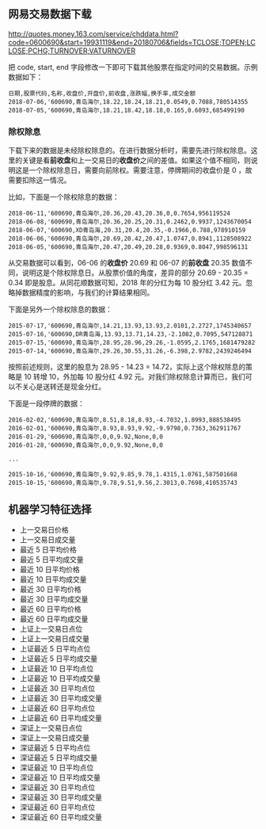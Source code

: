 ﻿

## 网易交易数据下载

http://quotes.money.163.com/service/chddata.html?code=0600690&start=19931119&end=20180706&fields=TCLOSE;TOPEN;LCLOSE;PCHG;TURNOVER;VATURNOVER

把 code, start, end 字段修改一下即可下载其他股票在指定时间的交易数据。示例数据如下：

```csv
日期,股票代码,名称,收盘价,开盘价,前收盘,涨跌幅,换手率,成交金额
2018-07-06,'600690,青岛海尔,18.22,18.24,18.21,0.0549,0.7088,780514355
2018-07-05,'600690,青岛海尔,18.21,18.42,18.18,0.165,0.6093,685499190
```

### 除权除息

下载下来的数据是未经除权除息的。在进行数据分析时，需要先进行除权除息。这里的关键是看**前收盘**和上一交易日的**收盘价**之间的差值。如果这个值不相同，则说明这是一个除权除息日，需要向前除权。需要注意，停牌期间的收盘价是 0 ，故需要扣除这一情况。

比如，下面是一个除权除息的数据：

```csv
2018-06-11,'600690,青岛海尔,20.36,20.43,20.36,0,0.7654,956119524
2018-06-08,'600690,青岛海尔,20.36,20.25,20.31,0.2462,0.9937,1243670054
2018-06-07,'600690,XD青岛海,20.31,20.4,20.35,-0.1966,0.788,978910159
2018-06-06,'600690,青岛海尔,20.69,20.42,20.47,1.0747,0.8941,1128508922
2018-06-05,'600690,青岛海尔,20.47,20.49,20.28,0.9369,0.8047,998596131
```

从交易数据可以看到，06-06 的**收盘价** 20.69 和 06-07 的**前收盘** 20.35 数值不同，说明这是个除权除息日。从股票价值的角度，差异的部分 20.69 - 20.35 = 0.34 即是股息。从同花顺数据可知，2018 年的分红为每 10 股分红 3.42 元。忽略掉数据精度的影响，与我们的计算结果相同。

下面是另外一个除权除息的数据：

```csv
2015-07-17,'600690,青岛海尔,14.21,13.93,13.93,2.0101,2.2727,1745340657
2015-07-16,'600690,DR青岛海,13.93,13.71,14.23,-2.1082,0.7095,547128871
2015-07-15,'600690,青岛海尔,28.95,28.96,29.26,-1.0595,2.1765,1681479282
2015-07-14,'600690,青岛海尔,29.26,30.55,31.26,-6.398,2.9782,2439246494
```

按照前述规则，这里的股息为 28.95 - 14.23 = 14.72，实际上这个除权除息的策略是 10 转增 10，外加每 10 股分红 4.92 元。对我们除权除息计算而已，我们可以不关心是送转还是现金分红。

下面是一段停牌的数据：

```csv
2016-02-02,'600690,青岛海尔,8.51,8.18,8.93,-4.7032,1.8993,888538495
2016-02-01,'600690,青岛海尔,8.93,8.93,9.92,-9.9798,0.7363,362911767
2016-01-29,'600690,青岛海尔,0,0,9.92,None,0,0
2016-01-28,'600690,青岛海尔,0,0,9.92,None,0,0

...

2015-10-16,'600690,青岛海尔,9.92,9.85,9.78,1.4315,1.0761,587501668
2015-10-15,'600690,青岛海尔,9.78,9.51,9.56,2.3013,0.7698,410535743
```

## 机器学习特征选择

* 上一交易日价格
* 上一交易日成交量
* 最近 5 日平均价格
* 最近 5 日平均成交量
* 最近 10 日平均价格
* 最近 10 日平均成交量
* 最近 30 日平均价格
* 最近 30 日平均成交量
* 最近 60 日平均价格
* 最近 60 日平均成交量
* 上证上一交易日点位
* 上证上一交易日成交量
* 上证最近 5 日平均点位
* 上证最近 5 日平均成交量
* 上证最近 10 日平均点位
* 上证最近 10 日平均成交量
* 上证最近 30 日平均点位
* 上证最近 30 日平均成交量
* 上证最近 60 日平均点位
* 上证最近 60 日平均成交量
* 深证上一交易日点位
* 深证上一交易日成交量
* 深证最近 5 日平均点位
* 深证最近 5 日平均成交量
* 深证最近 10 日平均点位
* 深证最近 10 日平均成交量
* 深证最近 30 日平均点位
* 深证最近 30 日平均成交量
* 深证最近 60 日平均点位
* 深证最近 60 日平均成交量
